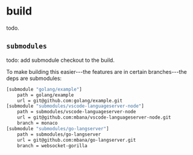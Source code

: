 # build

todo.

## `submodules`

todo: add submodule checkout to the build.

To make building this easier---the features are in certain branches---the deps are submodules:

```sh
[submodule "golang/example"]
	path = golang/example
	url = git@github.com:golang/example.git
[submodule "submodules/vscode-languageserver-node"]
	path = submodules/vscode-languageserver-node
	url = git@github.com:mbana/vscode-languageserver-node.git
	branch = monaco
[submodule "submodules/go-langserver"]
	path = submodules/go-langserver
	url = git@github.com:mbana/go-langserver.git
	branch = websocket-gorilla
```